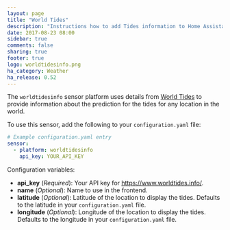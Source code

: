 ```yaml
---
layout: page
title: "World Tides"
description: "Instructions how to add Tides information to Home Assistant."
date: 2017-08-23 08:00
sidebar: true
comments: false
sharing: true
footer: true
logo: worldtidesinfo.png
ha_category: Weather
ha_release: 0.52
---
```


The `worldtidesinfo` sensor platform uses details from [World Tides](https://www.worldtides.info/) to provide information about the prediction for the tides for any location in the world. 

To use this sensor, add the following to your `configuration.yaml` file:

```yaml
# Example configuration.yaml entry
sensor:
  - platform: worldtidesinfo
    api_key: YOUR_API_KEY
```

Configuration variables:

- **api_key** (*Required*): Your API key for https://www.worldtides.info/.
- **name** (*Optional*): Name to use in the frontend.
- **latitude** (*Optional*): Latitude of the location to display the tides. Defaults to the latitude in your `configuration.yaml` file. 
- **longitude** (*Optional*): Longitude of the location to display the tides. Defaults to the longitude in your `configuration.yaml` file.

